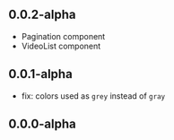 ## 0.0.2-alpha

-   Pagination component
-   VideoList component

## 0.0.1-alpha

-   fix: colors used as `grey` instead of `gray`

## 0.0.0-alpha
